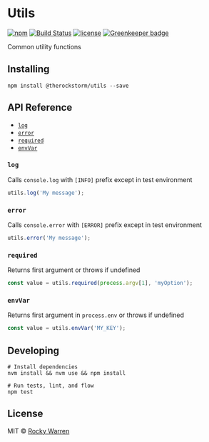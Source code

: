 # Utils

[![npm](https://img.shields.io/npm/v/@therockstorm/utils.svg)](https://www.npmjs.com/package/@therockstorm/utils)
[![Build Status](https://travis-ci.org/therockstorm/utils.svg)](https://travis-ci.org/therockstorm/utils)
[![license](https://img.shields.io/github/license/therockstorm/utils.svg)]()
[![Greenkeeper badge](https://badges.greenkeeper.io/therockstorm/utils.svg)](https://greenkeeper.io/)

Common utility functions

## Installing

```shell
npm install @therockstorm/utils --save
```

## API Reference

* [`log`](#log)
* [`error`](#error)
* [`required`](#required)
* [`envVar`](#envVar)

### `log`

Calls `console.log` with `[INFO]` prefix except in test environment

```js
utils.log('My message');
```

### `error`

Calls `console.error` with `[ERROR]` prefix except in test environment

```js
utils.error('My message');
```

### `required`

Returns first argument or throws if undefined

```js
const value = utils.required(process.argv[1], 'myOption');
```

### `envVar`

Returns first argument in `process.env` or throws if undefined

```js
const value = utils.envVar('MY_KEY');
```

## Developing

```shell
# Install dependencies
nvm install && nvm use && npm install

# Run tests, lint, and flow
npm test
```

## License

MIT © [Rocky Warren](https://www.rockywarren.com)
